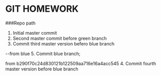 # GIT HOMEWORK

###Repo path

1. Initial master commit
2. Second master commit before green branch
3. Commit third master version befero blue branch

--from blue
5. Commit blue branch;

from b290f70c24d830121b122509aa716e16a4acc545
4. Commit fourth master version before blue branch

